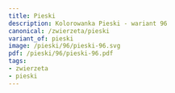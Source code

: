 ```yaml
---
title: Pieski
description: Kolorowanka Pieski - wariant 96
canonical: /zwierzeta/pieski
variant_of: pieski
image: /pieski/96/pieski-96.svg
pdf: /pieski/96/pieski-96.pdf
tags:
- zwierzeta
- pieski
---
```

